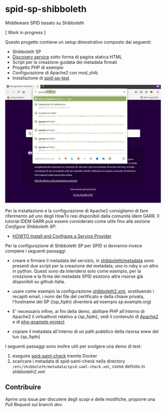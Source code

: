 # spid-sp-shibboleth
Middleware SPID basato su Shibboleth

[ Work in progress ]

Questo progetto contiene un setup dimostrativo composto dai seguenti:

- Shibboleth SP
- [Discovery service](https://docs.oasis-open.org/security/saml/Post2.0/sstc-saml-idp-discovery.pdf) sotto forma di pagina statica HTML
- Script per la creazione guidata dei metadata firmati
- Progetto PHP di esempio
- Configurazione di Apache2 con mod_shib
- Installazione di [spid-sp-test](https://github.com/italia/spid-sp-test)

![big picture](gallery/demo.gif)

Per la installazione e la configurazione di Apache2 consigliamo di fare
riferimento ad uno degli HowTo resi disponibili dalla comunità Idem GARR.
Il tutorial IDEM GARR può essere considerato come utile fino alla sezione
_Configure Shibboleth SP_:

 - [HOWTO Install and Configure a Service Provider](https://github.com/ConsortiumGARR/idem-tutorials#howto-install-and-configure-a-service-provider)

Per la configurazione di Shibboleth SP per SPID si dovranno invece compiere i seguenti passaggi:

- creare e firmare il metadata del servizio, in [shibboleth/metadata](shibboleth/metadata) sono
  presenti due script per la creazione del metadata, uno in ruby e un altro in python.
  Questi sono da intendersi solo come esempio, per la creazione e la firma dei metadata SPID esistono altre risorse
  già disponibili su github italia.

- usare come esempio la configurazione
  [shibboleth2.xml](shibboleth/shibboleth2.xml), sostituendo i
  recapiti email, i nomi dei file del certificato e della chiave privata, l'hostname
  del SP ({sp_fqdn} diventerà ad esempio sp.example.org)

- E' necessario infine, ai fini della demo, abilitare PHP all'interno di Apache2 il virtualhost
  relativo a {sp_fqdn}, vedi il contenuto di [Apache2](Apache2/) e di [php-example-project](php-example-project/)

- copiare il metadata all'interno di un path pubblico della risorsa www del tuo {sp_fqdn}

I seguenti passaggi sono inoltre utili per svolgere una demo di test:

1. eseguire [spid-saml-check](https://github.com/italia/spid-saml-check) tramite Docker
2. scaricare i metadata di spid-saml-check nella directory `/etc/shibboleth/metadata/spid-saml-check.xml`, come definito in shibboleth2.xml


## Contribuire

Aprire una issue per discutere degli scopi e delle modifiche, proporre una _Pull Request_ sul branch _dev_.
